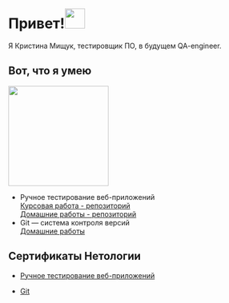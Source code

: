 ## <h1 href="left">Привет!<img src="https://media.giphy.com/media/hvRJCLFzcasrR4ia7z/giphy.gif" width="40"></h1>

Я Кристина Мищук, тестировщик ПО, в будущем QA-engineer.


## Вот, что я умею
<p href="left"><img src="https://otkrytky.ru/o/img/0297/otrkytky-ru-105-aG9zdGluZ2thcnRpbm9rLmNvbQ.gif" width="200"/></p>

- Ручное тестирование веб-приложений <br>[Курсовая работа - репозиторий](https://github.com/TinitaQA/manualcw) <br> [Домашние работы - репозиторий](https://github.com/TinitaQA/manualhw)
- Git — система контроля версий <br> [Домашние работы](https://github.com/TinitaQA/githw)


## Сертификаты Нетологии
- [Ручное тестирование веб-приложений](/images/manual.jpg)

- [Git](/images/git.jpg)

